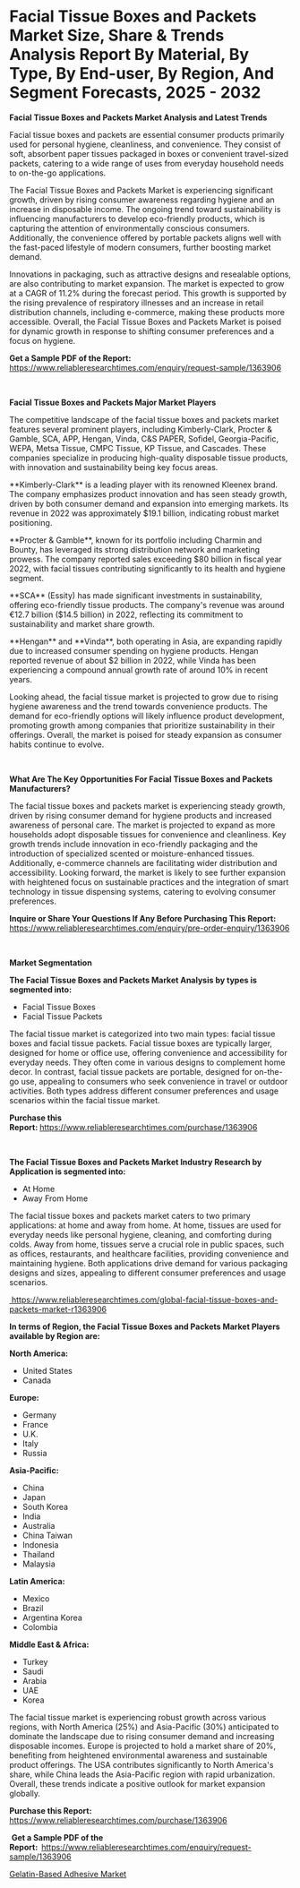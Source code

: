 <p><h1>Facial Tissue Boxes and Packets Market Size, Share & Trends Analysis Report By Material, By Type, By End-user, By Region, And Segment Forecasts, 2025 - 2032</h1></p><p><strong>Facial Tissue Boxes and Packets Market Analysis and Latest Trends</strong></p>
<p><p>Facial tissue boxes and packets are essential consumer products primarily used for personal hygiene, cleanliness, and convenience. They consist of soft, absorbent paper tissues packaged in boxes or convenient travel-sized packets, catering to a wide range of uses from everyday household needs to on-the-go applications.</p><p>The Facial Tissue Boxes and Packets Market is experiencing significant growth, driven by rising consumer awareness regarding hygiene and an increase in disposable income. The ongoing trend toward sustainability is influencing manufacturers to develop eco-friendly products, which is capturing the attention of environmentally conscious consumers. Additionally, the convenience offered by portable packets aligns well with the fast-paced lifestyle of modern consumers, further boosting market demand.</p><p>Innovations in packaging, such as attractive designs and resealable options, are also contributing to market expansion. The market is expected to grow at a CAGR of 11.2% during the forecast period. This growth is supported by the rising prevalence of respiratory illnesses and an increase in retail distribution channels, including e-commerce, making these products more accessible. Overall, the Facial Tissue Boxes and Packets Market is poised for dynamic growth in response to shifting consumer preferences and a focus on hygiene.</p></p>
<p><strong>Get a Sample PDF of the Report:&nbsp;</strong> <a href="https://www.reliableresearchtimes.com/enquiry/request-sample/1363906?utm_campaign=2325&utm_medium=2&utm_source=Github&utm_content=ia&utm_term=10022025&utm_id=facial-tissue-boxes-and-packets">https://www.reliableresearchtimes.com/enquiry/request-sample/1363906</a></p>
<p>&nbsp;</p>
<p><strong>Facial Tissue Boxes and Packets Major Market Players</strong></p>
<p><p>The competitive landscape of the facial tissue boxes and packets market features several prominent players, including Kimberly-Clark, Procter & Gamble, SCA, APP, Hengan, Vinda, C&S PAPER, Sofidel, Georgia-Pacific, WEPA, Metsa Tissue, CMPC Tissue, KP Tissue, and Cascades. These companies specialize in producing high-quality disposable tissue products, with innovation and sustainability being key focus areas.</p><p>**Kimberly-Clark** is a leading player with its renowned Kleenex brand. The company emphasizes product innovation and has seen steady growth, driven by both consumer demand and expansion into emerging markets. Its revenue in 2022 was approximately $19.1 billion, indicating robust market positioning.</p><p>**Procter & Gamble**, known for its portfolio including Charmin and Bounty, has leveraged its strong distribution network and marketing prowess. The company reported sales exceeding $80 billion in fiscal year 2022, with facial tissues contributing significantly to its health and hygiene segment.</p><p>**SCA** (Essity) has made significant investments in sustainability, offering eco-friendly tissue products. The company's revenue was around €12.7 billion ($14.5 billion) in 2022, reflecting its commitment to sustainability and market share growth.</p><p>**Hengan** and **Vinda**, both operating in Asia, are expanding rapidly due to increased consumer spending on hygiene products. Hengan reported revenue of about $2 billion in 2022, while Vinda has been experiencing a compound annual growth rate of around 10% in recent years.</p><p>Looking ahead, the facial tissue market is projected to grow due to rising hygiene awareness and the trend towards convenience products. The demand for eco-friendly options will likely influence product development, promoting growth among companies that prioritize sustainability in their offerings. Overall, the market is poised for steady expansion as consumer habits continue to evolve.</p></p>
<p>&nbsp;</p>
<p><strong>What Are The Key Opportunities For Facial Tissue Boxes and Packets Manufacturers?</strong></p>
<p><p>The facial tissue boxes and packets market is experiencing steady growth, driven by rising consumer demand for hygiene products and increased awareness of personal care. The market is projected to expand as more households adopt disposable tissues for convenience and cleanliness. Key growth trends include innovation in eco-friendly packaging and the introduction of specialized scented or moisture-enhanced tissues. Additionally, e-commerce channels are facilitating wider distribution and accessibility. Looking forward, the market is likely to see further expansion with heightened focus on sustainable practices and the integration of smart technology in tissue dispensing systems, catering to evolving consumer preferences.</p></p>
<p><strong>Inquire or Share Your Questions If Any Before Purchasing This Report:</strong> <a href="https://www.reliableresearchtimes.com/enquiry/pre-order-enquiry/1363906?utm_campaign=2325&utm_medium=2&utm_source=Github&utm_content=ia&utm_term=10022025&utm_id=facial-tissue-boxes-and-packets">https://www.reliableresearchtimes.com/enquiry/pre-order-enquiry/1363906</a></p>
<p>&nbsp;</p>
<p><strong>Market Segmentation</strong></p>
<p><strong>The Facial Tissue Boxes and Packets Market Analysis by types is segmented into:</strong></p>
<p><ul><li>Facial Tissue Boxes</li><li>Facial Tissue Packets</li></ul></p>
<p><p>The facial tissue market is categorized into two main types: facial tissue boxes and facial tissue packets. Facial tissue boxes are typically larger, designed for home or office use, offering convenience and accessibility for everyday needs. They often come in various designs to complement home decor. In contrast, facial tissue packets are portable, designed for on-the-go use, appealing to consumers who seek convenience in travel or outdoor activities. Both types address different consumer preferences and usage scenarios within the facial tissue market.</p></p>
<p><strong>Purchase this Report:&nbsp;</strong><a href="https://www.reliableresearchtimes.com/purchase/1363906?utm_campaign=2325&utm_medium=2&utm_source=Github&utm_content=ia&utm_term=10022025&utm_id=facial-tissue-boxes-and-packets">https://www.reliableresearchtimes.com/purchase/1363906</a></p>
<p>&nbsp;</p>
<p><strong>The Facial Tissue Boxes and Packets Market Industry Research by Application is segmented into:</strong></p>
<p><ul><li>At Home</li><li>Away From Home</li></ul></p>
<p><p>The facial tissue boxes and packets market caters to two primary applications: at home and away from home. At home, tissues are used for everyday needs like personal hygiene, cleaning, and comforting during colds. Away from home, tissues serve a crucial role in public spaces, such as offices, restaurants, and healthcare facilities, providing convenience and maintaining hygiene. Both applications drive demand for various packaging designs and sizes, appealing to different consumer preferences and usage scenarios.</p></p>
<p><a href="https://www.reliableresearchtimes.com/global-facial-tissue-boxes-and-packets-market-r1363906?utm_campaign=2325&utm_medium=2&utm_source=Github&utm_content=ia&utm_term=10022025&utm_id=facial-tissue-boxes-and-packets">&nbsp;https://www.reliableresearchtimes.com/global-facial-tissue-boxes-and-packets-market-r1363906</a></p>
<p><strong>In terms of Region, the Facial Tissue Boxes and Packets Market Players available by Region are:</strong></p>
<p>
    <p> <strong> North America: </strong>
        <ul>
            <li>United States</li>
            <li>Canada</li>
        </ul>
        </p> 
    <p> <strong> Europe: </strong>
        <ul>
            <li>Germany</li>
            <li>France</li>
            <li>U.K.</li>
            <li>Italy</li>
            <li>Russia</li>
        </ul>
        </p> 
    <p> <strong> Asia-Pacific: </strong>
        <ul>
            <li>China</li>
            <li>Japan</li>
            <li>South Korea</li>
            <li>India</li>
            <li>Australia</li>
            <li>China Taiwan</li>
            <li>Indonesia</li>
            <li>Thailand</li>
            <li>Malaysia</li>
        </ul>
        </p> 
    <p> <strong> Latin America: </strong>
        <ul>
            <li>Mexico</li>
            <li>Brazil</li>
            <li>Argentina Korea</li>
            <li>Colombia</li>
        </ul>
        </p> 
    <p> <strong> Middle East & Africa: </strong>
        <ul>
            <li>Turkey</li>
            <li>Saudi</li>
            <li>Arabia</li>
            <li>UAE</li>
            <li>Korea</li>
        </ul>
    </p>
    </p>
<p><p>The facial tissue market is experiencing robust growth across various regions, with North America (25%) and Asia-Pacific (30%) anticipated to dominate the landscape due to rising consumer demand and increasing disposable incomes. Europe is projected to hold a market share of 20%, benefiting from heightened environmental awareness and sustainable product offerings. The USA contributes significantly to North America's share, while China leads the Asia-Pacific region with rapid urbanization. Overall, these trends indicate a positive outlook for market expansion globally.</p></p>
<p><strong>Purchase this Report: </strong><a href="https://www.reliableresearchtimes.com/purchase/1363906?utm_campaign=2325&utm_medium=2&utm_source=Github&utm_content=ia&utm_term=10022025&utm_id=facial-tissue-boxes-and-packets">https://www.reliableresearchtimes.com/purchase/1363906</a></p>
<p>&nbsp;<strong>Get a Sample PDF of the Report:&nbsp;&nbsp;</strong><a href="https://www.reliableresearchtimes.com/enquiry/request-sample/1363906?utm_campaign=2325&utm_medium=2&utm_source=Github&utm_content=ia&utm_term=10022025&utm_id=facial-tissue-boxes-and-packets">https://www.reliableresearchtimes.com/enquiry/request-sample/1363906</a></p>
<p><strong></strong></p>
<p><p><a href="https://github.com/tamiaknaub6/Market-Research-Report-List-1/blob/main/gelatin-based-adhesive-market.md?utm_campaign=2325&utm_medium=2&utm_source=Github&utm_content=ia&utm_term=10022025&utm_id=facial-tissue-boxes-and-packets">Gelatin-Based Adhesive Market</a></p></p>
